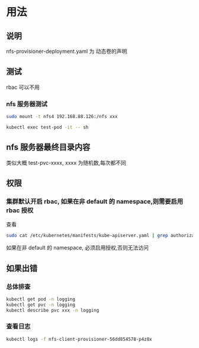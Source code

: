 # 用法

## 说明

nfs-provisioner-deployment.yaml 为 动态卷的声明

## 测试

rbac 可以不用

### nfs 服务器测试

```bash
sudo mount -t nfs4 192.168.88.126:/nfs xxx
```

```bash
kubectl exec test-pod -it -- sh
```

## nfs 服务器最终目录内容

类似大概 test-pvc-xxxx, xxxx 为随机数,每次都不同

## 权限

### 集群默认开启 rbac, 如果在非 default 的 namespace,则需要启用 rbac 授权

查看

```bash
sudo cat /etc/kubernetes/manifests/kube-apiserver.yaml | grep authorization
```

如果在非 default 的 namespace, 必须启用授权,否则无法访问

## 如果出错

### 总体排查

```bash
kubectl get pod -n logging
kubectl get pvc -n logging
kubectl describe pvc xxx -n logging
```

### 查看日志

```bash
kubectl logs -f nfs-client-provisioner-56dd854578-p4z8x
```

